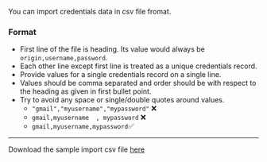 You can import credentials data in csv file fromat.

### Format
- First line of the file is heading. Its value would always be `origin,username,password`.
- Each other line except first line is treated as a unique credentials record.
- Provide values for a single credentials record on a single line.
- Values should be comma separated and order should be with respect to the heading as given in first bullet point.
- Try to avoid any space or single/double quotes around values.
	- `"gmail","myusername","mypassword"` ❌
	- `gmail,myusername  , mypassword` ❌
	- `gmail,myusername,mypassword`✅

---

Download the sample import csv file [here](https://github.com/afraz-khan/hush-hush/blob/develop/setup/import-format/sample-import-data.csv)
